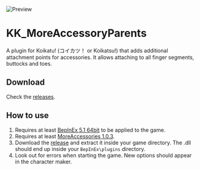 ![Preview](https://user-images.githubusercontent.com/39247311/51492215-57257400-1db1-11e9-8f0e-b7097cc28bb2.png)

# KK_MoreAccessoryParents
A plugin for Koikatu! (コイカツ！ or Koikatsu!) that adds additional attachment points for accessories. It allows attaching to all finger segments, buttocks and toes.

## Download
Check the [releases](/../../releases).

## How to use
1. Requires at least [BepInEx 5.1 64bit](https://github.com/BepInEx/BepInEx/releases) to be applied to the game.
2. Requires at least [MoreAccessories 1.0.3](https://www.patreon.com/joan6694/posts?tag=MoreAccessories).
3. Download the [release](/../../releases) and extract it inside your game directory. The .dll should end up inside your `BepInEx\plugins` directory.
4. Look out for errors when starting the game. New options should appear in the character maker.
